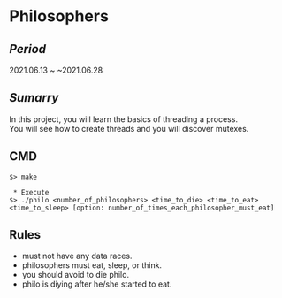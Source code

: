 # Philosophers

## *Period*
  2021.06.13 ~ ~2021.06.28

## *Sumarry*
In this project, you will learn the basics of threading a process. <br/>
You will see how to create threads and you will discover mutexes.

## CMD
```
$> make

 * Execute
$> ./philo <number_of_philosophers> <time_to_die> <time_to_eat> <time_to_sleep> [option: number_of_times_each_philosopher_must_eat]
```

## Rules
* must not have any data races.
* philosophers must eat, sleep, or think.
* you should avoid to die philo.
* philo is diying after he/she started to eat.
